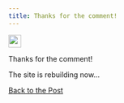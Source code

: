 ```yaml
---
title: Thanks for the comment!
---
```


<img src="/img/loading.svg" width="25" class="mb2">

Thanks for the comment!

The site is rebuilding now...

<a href="javascript:history.back()" class="d-inline-block btn mt2">Back to the Post</a>